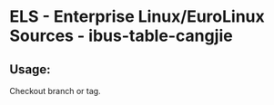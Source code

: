 # ELS - Enterprise Linux/EuroLinux Sources - ibus-table-cangjie 
## Usage:
  Checkout branch or tag.
